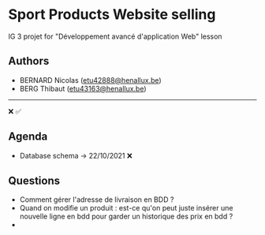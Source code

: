 # Sport Products Website selling
IG 3 projet for "Développement avancé d'application Web" lesson

## Authors
- BERNARD Nicolas (etu42888@henallux.be)
- BERG Thibaut (etu43163@henallux.be)

---
❌
✅

## Agenda
- Database schema -> 22/10/2021 ❌

## Questions
- Comment gérer l'adresse de livraison en BDD ?
- Quand on modifie un produit : est-ce qu'on peut juste insérer une nouvelle ligne en 
bdd pour garder un historique des prix en bdd ?
- 
